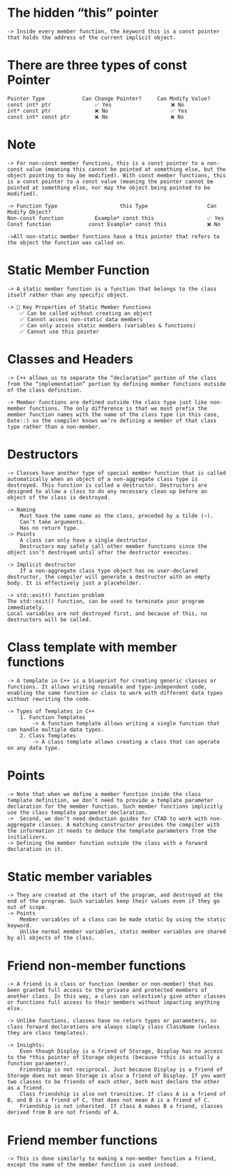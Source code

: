 # The hidden “this” pointer

    -> Inside every member function, the keyword this is a const pointer that holds the address of the current implicit object.

# There are three types of const Pointer

    Pointer Type	        Can Change Pointer?	    Can Modify Value?
    const int* ptr	            ✅ Yes	                ❌ No
    int* const ptr	            ❌ No	                ✅ Yes
    const int* const ptr	    ❌ No	                ❌ No

# Note

    -> For non-const member functions, this is a const pointer to a non-const value (meaning this cannot be pointed at something else, but the object pointing to may be modified). With const member functions, this is a const pointer to a const value (meaning the pointer cannot be pointed at something else, nor may the object being pointed to be modified).

    -> Function Type	                this Type	                Can Modify Object?
    Non-const function	        Example* const this	                ✅ Yes
    Const function	          const Example* const this	            ❌ No

    ->All non-static member functions have a this pointer that refers to the object the function was called on.

# Static Member Function

    -> A static member function is a function that belongs to the class itself rather than any specific object.

    -> 🔹 Key Properties of Static Member Functions
        ✅ Can be called without creating an object
        ✅ Cannot access non-static data members
        ✅ Can only access static members (variables & functions)
        ✅ Cannot use this pointer

# Classes and Headers

    -> C++ allows us to separate the “declaration” portion of the class from the “implementation” portion by defining member functions outside of the class definition.

    -> Member functions are defined outside the class type just like non-member functions. The only difference is that we must prefix the member function names with the name of the class type (in this case, Date::) so the compiler knows we’re defining a member of that class type rather than a non-member.

# Destructors

    -> Classes have another type of special member function that is called automatically when an object of a non-aggregate class type is destroyed. This function is called a destructor. Destructors are designed to allow a class to do any necessary clean up before an object of the class is destroyed.

    -> Naming
        Must have the same name as the class, preceded by a tilde (~).
        Can’t take arguments.
        Has no return type.
    -> Points
        A class can only have a single destructor.
        Destructors may safely call other member functions since the object isn’t destroyed until after the destructor executes.

    -> Implicit destructor
        If a non-aggregate class type object has no user-declared destructor, the compiler will generate a destructor with an empty body. It is effectively just a placeholder.

    -> std::exit() function problem
    The std::exit() function, can be used to terminate your program immediately.
    Local variables are not destroyed first, and because of this, no destructors will be called.

# Class template with member functions

    -> A template in C++ is a blueprint for creating generic classes or functions. It allows writing reusable and type-independent code, enabling the same function or class to work with different data types without rewriting the code.

    -> Types of Templates in C++
        1. Function Templates
            -> A function template allows writing a single function that can handle multiple data types.
        2. Class Templates
            -> A class template allows creating a class that can operate on any data type.

# Points

    -> Note that when we define a member function inside the class template definition, we don’t need to provide a template parameter declaration for the member function. Such member functions implicitly use the class template parameter declaration.
    ->  Second, we don’t need deduction guides for CTAD to work with non-aggregate classes. A matching constructor provides the compiler with the information it needs to deduce the template parameters from the initializers.
    -> Defining the member function outside the class with a forward declaration in it.

# Static member variables

    -> They are created at the start of the program, and destroyed at the end of the program. Such variables keep their values even if they go out of scope.
    -> Points
        Member variables of a class can be made static by using the static keyword.
        Unlike normal member variables, static member variables are shared by all objects of the class.

# Friend non-member functions

    -> A friend is a class or function (member or non-member) that has been granted full access to the private and protected members of another class. In this way, a class can selectively give other classes or functions full access to their members without impacting anything else.

    -> Unlike functions, classes have no return types or parameters, so class forward declarations are always simply class ClassName (unless they are class templates).

    -> Insights:
        Even though Display is a friend of Storage, Display has no access to the *this pointer of Storage objects (because *this is actually a function parameter).
        Friendship is not reciprocal. Just because Display is a friend of Storage does not mean Storage is also a friend of Display. If you want two classes to be friends of each other, both must declare the other as a friend.
        Class friendship is also not transitive. If class A is a friend of B, and B is a friend of C, that does not mean A is a friend of C.
        Friendship is not inherited. If class A makes B a friend, classes derived from B are not friends of A.

# Friend member functions

    -> This is done similarly to making a non-member function a friend, except the name of the member function is used instead.
